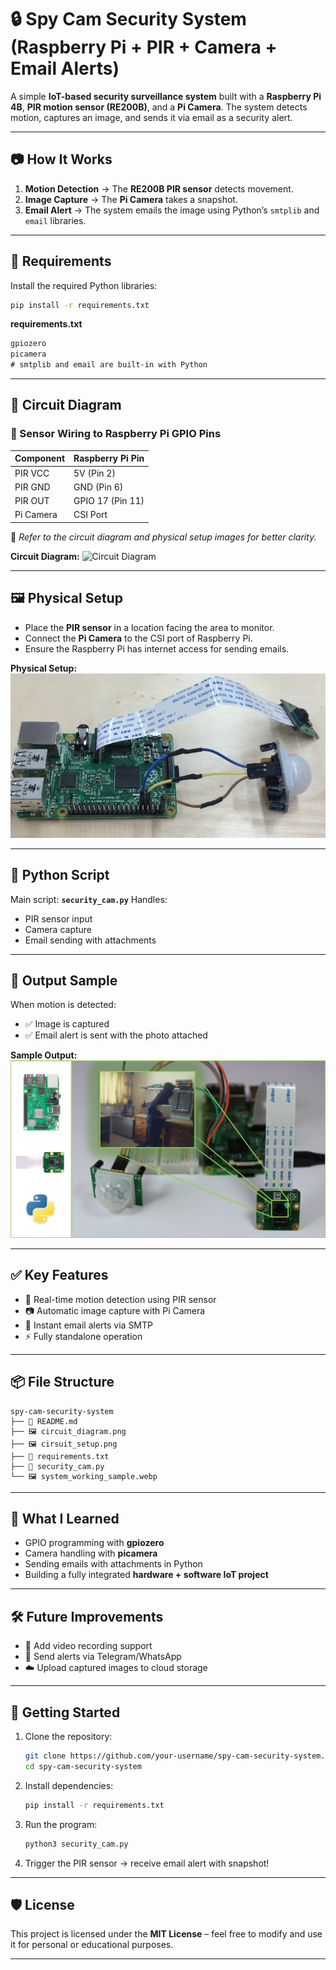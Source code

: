 # 🔒 Spy Cam Security System (Raspberry Pi + PIR + Camera + Email Alerts)

A simple **IoT-based security surveillance system** built with a **Raspberry Pi 4B**, **PIR motion sensor (RE200B)**, and a **Pi Camera**.
The system detects motion, captures an image, and sends it via email as a security alert.

---

## 📷 How It Works

1. **Motion Detection** → The **RE200B PIR sensor** detects movement.
2. **Image Capture** → The **Pi Camera** takes a snapshot.
3. **Email Alert** → The system emails the image using Python’s `smtplib` and `email` libraries.

---

## 🧾 Requirements

Install the required Python libraries:

```bash
pip install -r requirements.txt
```

**requirements.txt**

```txt
gpiozero
picamera
# smtplib and email are built-in with Python
```

---

## 🔌 Circuit Diagram

### 🧠 Sensor Wiring to Raspberry Pi GPIO Pins

| Component | Raspberry Pi Pin |
| --------- | ---------------- |
| PIR VCC   | 5V (Pin 2)       |
| PIR GND   | GND (Pin 6)      |
| PIR OUT   | GPIO 17 (Pin 11) |
| Pi Camera | CSI Port         |

📌 _Refer to the circuit diagram and physical setup images for better clarity._

**Circuit Diagram:**
![Circuit Diagram](circuit_diagram.png)

---

## 🖼️ Physical Setup

- Place the **PIR sensor** in a location facing the area to monitor.
- Connect the **Pi Camera** to the CSI port of Raspberry Pi.
- Ensure the Raspberry Pi has internet access for sending emails.

**Physical Setup:**
![Circuit Setup](cirsuit_setup.png)

---

## 🐍 Python Script

Main script: **`security_cam.py`**
Handles:

- PIR sensor input
- Camera capture
- Email sending with attachments

---

## 📩 Output Sample

When motion is detected:

- ✅ Image is captured
- ✅ Email alert is sent with the photo attached

**Sample Output:**
![System Working Sample](system_working_sample.webp)

---

## ✅ Key Features

- 📡 Real-time motion detection using PIR sensor
- 📷 Automatic image capture with Pi Camera
- 📧 Instant email alerts via SMTP
- ⚡ Fully standalone operation

---

## 📦 File Structure

```
spy-cam-security-system
├── 📖 README.md
├── 🖼️ circuit_diagram.png
├── 🖼️ cirsuit_setup.png
├── 📄 requirements.txt
├── 🐍 security_cam.py
└── 🖼️ system_working_sample.webp
```

---

## 🧠 What I Learned

- GPIO programming with **gpiozero**
- Camera handling with **picamera**
- Sending emails with attachments in Python
- Building a fully integrated **hardware + software IoT project**

---

## 🛠️ Future Improvements

- 🎥 Add video recording support
- 📲 Send alerts via Telegram/WhatsApp
- ☁️ Upload captured images to cloud storage

---

## 🚀 Getting Started

1. Clone the repository:

   ```bash
   git clone https://github.com/your-username/spy-cam-security-system.git
   cd spy-cam-security-system
   ```

2. Install dependencies:

   ```bash
   pip install -r requirements.txt
   ```

3. Run the program:

   ```bash
   python3 security_cam.py
   ```

4. Trigger the PIR sensor → receive email alert with snapshot!

---

## 🛡️ License

This project is licensed under the **MIT License** – feel free to modify and use it for personal or educational purposes.

---
